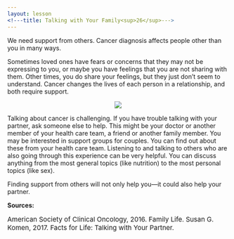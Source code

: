 ```yaml
---
layout: lesson
<!---title: Talking with Your Family<sup>26</sup>--->
---
```


We need support from others. Cancer diagnosis affects people other than you in many ways. 

Sometimes loved ones have fears or concerns that they may not be expressing to you, or maybe you have feelings that you are not sharing with them. Other times, you do share your feelings, but they just don’t seem to understand. Cancer changes the lives of each person in a relationship, and both require support.

<p align="center">
<img src="https://scnslabutsa.github.io/myhthelperEduContent/Images/Pt and husband.jpg"/> 
</p>  

Talking about cancer is challenging. If you have trouble talking with your partner, ask someone else to help. This might be your doctor or another member of your health care team, a friend or another family member. You may be interested in support groups for couples. You can find out about these from your health care team. Listening to and talking to others who are also going through this experience can be very helpful. You can discuss anything from the most general topics (like nutrition) to the most personal topics (like sex).

Finding support from others will not only help you—it could also help your partner.

**Sources:**

<span style="font-size:15px;">American Society of Clinical Oncology, 2016. Family Life.</span>
<span style="font-size:15px;">Susan G. Komen, 2017. Facts for Life: Talking with Your Partner.</span>